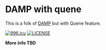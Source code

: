 # DAMP with quene

This is a folk of [DAMP](https://github.com/catscarlet/damp) but with Quene feature.

[![996.icu](https://img.shields.io/badge/link-996.icu-red.svg)](https://996.icu) [![LICENSE](https://img.shields.io/badge/license-Anti%20996-blue.svg)](https://github.com/996icu/996.ICU/blob/master/LICENSE)

**More info TBD**
